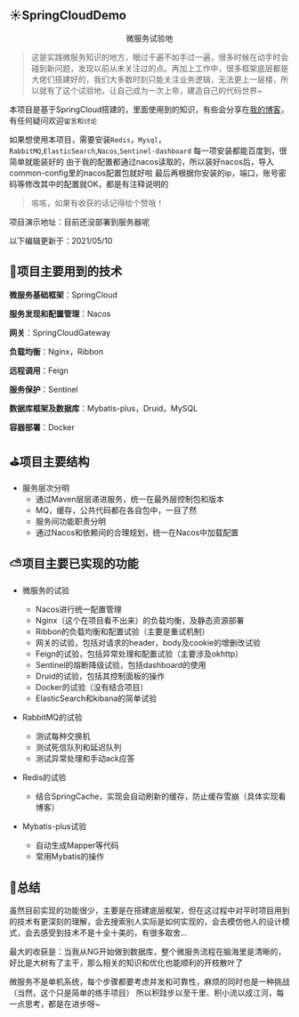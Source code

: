 ## :sunny:SpringCloudDemo

<p align='center'>微服务试验地</p>

>这是实践微服务知识的地方，眼过千遍不如手过一遍，很多时候在动手时会碰到新问题，发现以前从未关注过的点。再加上工作中，很多框架底层都是大佬们搭建好的，我们大多数时刻只能关注业务逻辑，无法更上一层楼，所以就有了这个试验地，让自己成为一次上帝，建造自己的代码世界~

本项目是基于SpringCloud搭建的，里面使用到的知识，有些会分享在<a href='https://www.cnblogs.com/top-housekeeper/'>我的博客</a>，有任何疑问欢迎`留言和讨论`

如果想使用本项目，需要安装`Redis`，`Mysql`，`RabbitMQ`,`ElasticSearch`,`Nacos`,`Sentinel-dashboard`
每一项安装都能百度到，很简单就能装好的
由于我的配置都通过nacos读取的，所以装好nacos后，导入common-config里的nacos配置包就好啦
最后再根据你安装的ip，端口，账号密码等修改其中的配置就OK，都是有注释说明的

>咳咳，如果有收获的话记得给个赞哦！

项目演示地址：目前还没部署到服务器呢

以下编辑更新于：2021/05/10

## :loudspeaker:项目主要用到的技术

**微服务基础框架**：SpringCloud

**服务发现和配置管理**：Nacos

**网关**：SpringCloudGateway

**负载均衡**：Nginx，Ribbon

**远程调用**：Feign

**服务保护**：Sentinel

**数据库框架及数据库**：Mybatis-plus，Druid，MySQL

**容器部署**：Docker

## :golf:项目主要结构

* 服务层次分明
    * 通过Maven层层递进服务，统一在最外层控制包和版本
    * MQ，缓存，公共代码都在各自包中，一目了然
    * 服务间功能职责分明
    * 通过Nacos和依赖间的合理规划，统一在Nacos中加载配置

## :partly_sunny:项目主要已实现的功能

* 微服务的试验
    * Nacos进行统一配置管理
    * Nginx（这个在项目看不出来）的负载均衡，及静态资源部署
    * Ribbon的负载均衡和配置试验（主要是重试机制）
    * 网关的试验，包括对请求的header，body及cookie的增删改试验
    * Feign的试验，包括异常处理和配置试验（主要涉及okhttp）
    * Sentinel的熔断降级试验，包括dashboard的使用
    * Druid的试验，包括其控制面板的操作
    * Docker的试验（没有结合项目）
    * ElasticSearch和kibana的简单试验
    

* RabbitMQ的试验
    * 测试每种交换机
    * 测试死信队列和延迟队列
    * 测试异常处理和手动ack应答
    

* Redis的试验
    * 结合SpringCache，实现会自动刷新的缓存，防止缓存雪崩（具体实现看博客）


* Mybatis-plus试验
    * 自动生成Mapper等代码
    * 常用Mybatis的操作
    
## :rainbow:总结

虽然目前实现的功能很少，主要是在搭建底层框架，但在这过程中对平时项目用到的技术有更深刻的理解，会去搜索别人实际是如何实现的，会去模仿他人的设计模式，会去感受到技术不是十全十美的，有很多取舍...

最大的收获是：当我从NG开始做到数据库，整个微服务流程在脑海里是清晰的，好比是大树有了主干，那么相关的知识和优化也能顺利的开枝散叶了

微服务不是单机系统，每个步骤都要考虑并发和可靠性，麻烦的同时也是一种挑战（当然，这个只是简单的练手项目）
所以积跬步以至千里、积小流以成江河，每一点思考，都是在进步呀~

